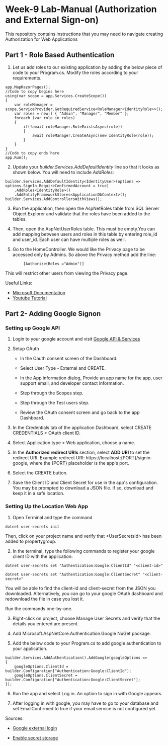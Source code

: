 # Week-9 Lab-Manual (Authorization and External Sign-on)
This repository contains instructions that you may need to navigate creating Authorization for Web Applications


## Part 1 - Role Based Authentication
1. Let us add roles to our existing application by adding the below piece of code to your Program.cs. Modify the roles according to your requirements.

```
app.MapRazorPages();
//Code to copy begins here
using(var scope = app.Services.CreateScope())
{
    var roleManager = scope.ServiceProvider.GetRequiredService<RoleManager<IdentityRole>>();
    var roles = new[] { "Admin", "Manager", "Member" };
    foreach (var role in roles)
    {
        if(!await roleManager.RoleExistsAsync(role))
        {
            await roleManager.CreateAsync(new IdentityRole(role));
        }
    }
}
//Code to copy ends here
app.Run();

```

2. Update your *builder.Services.AddDefaultIdentity* line so that it looks as shown below. You will need to include *AddRoles*:

```
builder.Services.AddDefaultIdentity<IdentityUser>(options => options.SignIn.RequireConfirmedAccount = true)
    .AddRoles<IdentityRole>()
    .AddEntityFrameworkStores<ApplicationDbContext>();
builder.Services.AddControllersWithViews();

```

3. Run the application, then open the AspNetRoles table from SQL Server Object Explorer and validate that the roles have been added to the tables. 

4. Then, open the AspNetUserRoles table. This must be empty.You can add mapping between users and roles in this table by entering role_id and user_id. Each user can have multiple roles as well. 

5. Go to the HomeController. We would like the Privacy page to be accessed only by Admins. So above the Privacy method add the line:

```
        [Authorize(Roles ="Admin")]
```
This will restrict other users from viewing the Privacy page. 

Useful Links:
- [Microsoft Documentation](https://learn.microsoft.com/en-us/aspnet/core/security/authorization/roles?view=aspnetcore-7.0)
- [Youtube Tutorial](https://www.youtube.com/watch?v=Y6DCP-yH-9Q)


## Part 2- Adding Google Signon

### Setting up Google API

1. Login to your google account and visit [Google API & Services](https://console.cloud.google.com/apis/)

2. Setup OAuth
    - In the Oauth consent screen of the Dashboard:

    - Select User Type - External and CREATE.
    - In the App information dialog, Provide an app name for the app, user support email, and developer contact information.
    - Step through the Scopes step.
    - Step through the Test users step.
    - Review the OAuth consent screen and go back to the app Dashboard. 
3. In the Credentials tab of the application Dashboard, select CREATE CREDENTIALS > OAuth client ID.

4. Select Application type > Web application, choose a name.

5. In the **Authorized redirect URIs** section, select **ADD URI** to set the redirect URI. Example redirect URI: https://localhost:{PORT}/signin-google, where the {PORT} placeholder is the app's port.

6. Select the CREATE button.

7. Save the Client ID and Client Secret for use in the app's configuration. You may be prompted to download a JSON file. If so, download and keep it in a safe location. 

### Setting Up the Location Web App

1. Open Terminal and type the command
```
dotnet user-secrets init
```

Then, click on your project name and verify that \<UserSecretsId> has been added to propertygroup.

2. In the terminal, type the following commands to register your google client ID with the application:

```
dotnet user-secrets set "Authentication:Google:ClientId" "<client-id>"

dotnet user-secrets set "Authentication:Google:ClientSecret" "<client-secret>"
```

You will be able to find the client-id and client-secret from the JSON you downloaded. Alternatively, you can go to your google OAuth dashboard and redownload the file in case you lost it. 

Run the commands one-by-one. 

3. Right-click on project, choose Manage User Secrets and verify that the details you entered are present. 

4. Add Microsoft.AspNetCore.Authentication.Google NuGet package. 

5. Add the below code to your Program.cs to add google authentication to your application. 
```
builder.Services.AddAuthentication().AddGoogle(googleOptions =>
{
    googleOptions.ClientId = builder.Configuration["Authentication:Google:ClientId"];
    googleOptions.ClientSecret = builder.Configuration["Authentication:Google:ClientSecret"];
});
```

6. Run the app and select Log in. An option to sign in with Google appears.

7. After logging in with google, you may have to go to your database and set EmailConfirmed to true if your email service is not configured yet. 

Sources:
- [Google external login](https://learn.microsoft.com/en-us/aspnet/core/security/authentication/social/google-logins?view=aspnetcore-7.0)

- [Enable secret storage](https://learn.microsoft.com/en-us/aspnet/core/security/app-secrets?view=aspnetcore-7.0&tabs=windows#enable-secret-storage)






